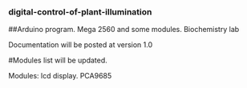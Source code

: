 ### digital-control-of-plant-illumination
##Arduino program. Mega 2560 and some modules. Biochemistry lab

Documentation will be posted at version 1.0

#Modules list will be updated.


Modules:
lcd display.
PCA9685
